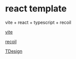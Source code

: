 # react template

vite + react + typescript + recoil

[vite](https://vitejs.cn/vite3-cn/)

[recoil](https://recoiljs.org/zh-hans/)

[TDesign](https://tdesign.tencent.com/)